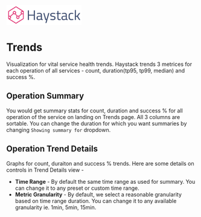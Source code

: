<img src="images/logo.png" style="width: 200px;"/>

# Trends
Visualization for vital service health trends. Haystack trends 3 metrices for each operation of all services - count, duration(tp95, tp99, median) and success %.


## Operation Summary
<TODO Add Image>

You would get summary stats for count, duration and success % for all operation of the service on landing on Trends page. All 3 columns are sortable. You can change the duration for which you want summaries by changing `Showing summary for` dropdown.


## Operation Trend Details 
<TODO Add Image>

Graphs for count, duraiton and success % trends. Here are some details on controls in Trend Details view -
- **Time Range** - By default the same time range as used for summary. You can change it to any preset or custom time range.
- **Metric Granularity** - By default, we select a reasonable granularity based on time range duration. You can change it to any available granularity ie. 1min, 5min, 15min.
